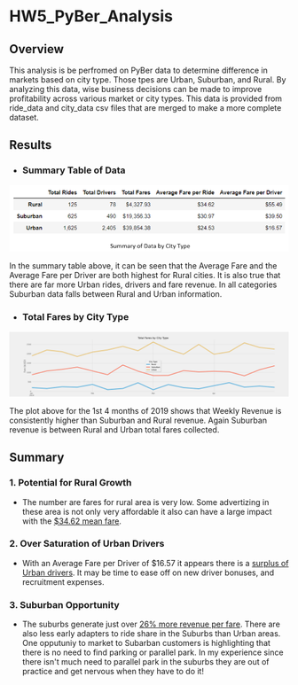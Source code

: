 # HW5_PyBer_Analysis

## Overview

This analysis is be perfromed on PyBer data to determine difference in markets based on city type.  Those tpes are Urban, Suburban, and Rural.  By analyzing this data, wise business decisions can be made to improve profitability across various market or city types.  This data is provided from ride_data and city_data csv files that are merged to make a more complete dataset. 

## Results

* ### Summary Table of Data 

![](https://github.com/ethiry99/HW5_PyBer_Analysis/blob/main/analysis/Summary%20Table%20of%20Data.png)

In the summary table above, it can be seen that the Average Fare and the Average Fare per Driver are both highest for Rural cities.  It is also true that there are far more Urban rides, drivers and fare revenue.  In all categories Suburban data falls between Rural and Urban information.

* ### Total Fares by City Type

![](https://github.com/ethiry99/HW5_PyBer_Analysis/blob/main/analysis/PyBer_fare_summary.png)

The plot above for the 1st 4 months of 2019 shows that Weekly Revenue is consistently higher than Suburban and Rural revenue.  Again Suburban revenue is between Rural and Urban total fares collected.

## Summary

### 1.  Potential for Rural Growth

  * The number are fares for rural area is very low.  Some advertizing in these area is not only very affordable it also can have a large impact with the [$34.62 mean fare](https://github.com/ethiry99/HW5_PyBer_Analysis/blob/main/analysis/rural_mean_fare.png). 

### 2.  Over Saturation of Urban Drivers

  * With an Average Fare per Driver of $16.57 it appears there is a [surplus of Urban drivers](https://github.com/ethiry99/HW5_PyBer_Analysis/blob/main/analysis/driver_surplus.png).  It may be time to ease off on new driver bonuses, and recruitment expenses.    

### 3.  Suburban Opportunity
 
  * The suburbs generate just over [26% more revenue per fare](https://github.com/ethiry99/HW5_PyBer_Analysis/blob/main/analysis/suburban_opportunites.png).  There are also less early adapters to ride share in the Suburbs than Urban areas.  One opputuniy to market to Subarban customers is highlighting that there is no need to find parking or parallel park.  In my experience since there isn't much need to parallel park in the suburbs they are out of practice and get nervous when they have to do it! 





 
 
